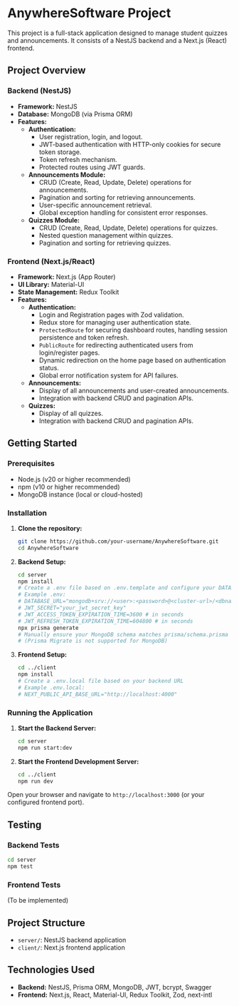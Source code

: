 # AnywhereSoftware Project

This project is a full-stack application designed to manage student quizzes and announcements. It consists of a NestJS backend and a Next.js (React) frontend.

## Project Overview

### Backend (NestJS)

- **Framework:** NestJS
- **Database:** MongoDB (via Prisma ORM)
- **Features:**
    - **Authentication:**
        - User registration, login, and logout.
        - JWT-based authentication with HTTP-only cookies for secure token storage.
        - Token refresh mechanism.
        - Protected routes using JWT guards.
    - **Announcements Module:**
        - CRUD (Create, Read, Update, Delete) operations for announcements.
        - Pagination and sorting for retrieving announcements.
        - User-specific announcement retrieval.
        - Global exception handling for consistent error responses.
    - **Quizzes Module:**
        - CRUD (Create, Read, Update, Delete) operations for quizzes.
        - Nested question management within quizzes.
        - Pagination and sorting for retrieving quizzes.

### Frontend (Next.js/React)

- **Framework:** Next.js (App Router)
- **UI Library:** Material-UI
- **State Management:** Redux Toolkit
- **Features:**
    - **Authentication:**
        - Login and Registration pages with Zod validation.
        - Redux store for managing user authentication state.
        - `ProtectedRoute` for securing dashboard routes, handling session persistence and token refresh.
        - `PublicRoute` for redirecting authenticated users from login/register pages.
        - Dynamic redirection on the home page based on authentication status.
        - Global error notification system for API failures.
    - **Announcements:**
        - Display of all announcements and user-created announcements.
        - Integration with backend CRUD and pagination APIs.
    - **Quizzes:**
        - Display of all quizzes.
        - Integration with backend CRUD and pagination APIs.

## Getting Started

### Prerequisites

- Node.js (v20 or higher recommended)
- npm (v10 or higher recommended)
- MongoDB instance (local or cloud-hosted)

### Installation

1.  **Clone the repository:**
    ```bash
    git clone https://github.com/your-username/AnywhereSoftware.git
    cd AnywhereSoftware
    ```

2.  **Backend Setup:**
    ```bash
    cd server
    npm install
    # Create a .env file based on .env.template and configure your DATABASE_URL
    # Example .env:
    # DATABASE_URL="mongodb+srv://<user>:<password>@<cluster-url>/<dbname>?retryWrites=true&w=majority"
    # JWT_SECRET="your_jwt_secret_key"
    # JWT_ACCESS_TOKEN_EXPIRATION_TIME=3600 # in seconds
    # JWT_REFRESH_TOKEN_EXPIRATION_TIME=604800 # in seconds
    npx prisma generate
    # Manually ensure your MongoDB schema matches prisma/schema.prisma
    # (Prisma Migrate is not supported for MongoDB)
    ```

3.  **Frontend Setup:**
    ```bash
    cd ../client
    npm install
    # Create a .env.local file based on your backend URL
    # Example .env.local:
    # NEXT_PUBLIC_API_BASE_URL="http://localhost:4000"
    ```

### Running the Application

1.  **Start the Backend Server:**
    ```bash
    cd server
    npm run start:dev
    ```

2.  **Start the Frontend Development Server:**
    ```bash
    cd ../client
    npm run dev
    ```

Open your browser and navigate to `http://localhost:3000` (or your configured frontend port).

## Testing

### Backend Tests

```bash
cd server
npm test
```

### Frontend Tests

(To be implemented)

## Project Structure

- `server/`: NestJS backend application
- `client/`: Next.js frontend application

## Technologies Used

- **Backend:** NestJS, Prisma ORM, MongoDB, JWT, bcrypt, Swagger
- **Frontend:** Next.js, React, Material-UI, Redux Toolkit, Zod, next-intl
